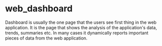 # web_dashboard
Dashboard is usually the one page that the users see first thing in the web application. It is the page that shows the analysis of the application's data, trends, summaries etc. In many cases it dynamically reports important pieces of data from the web application.
